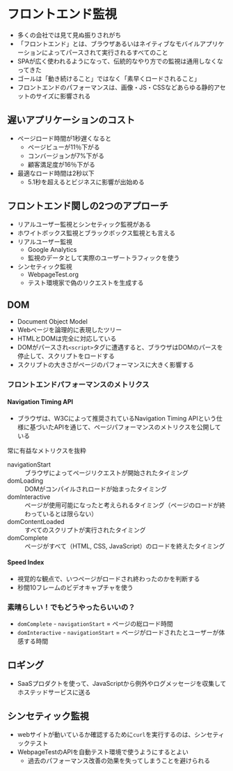 # フロントエンド監視

- 多くの会社では見て見ぬ振りされがち
- 「フロントエンド」とは、ブラウザあるいはネイティブなモバイルアプリケーションによってパースされて実行されるすべてのこと
- SPAが広く使われるようになって、伝統的なやり方での監視は通用しなくなってきた
- ゴールは「動き続けること」ではなく「素早くロードされること」
- フロントエンドのパフォーマンスは、画像・JS・CSSなどあらゆる静的アセットのサイズに影響される

## 遅いアプリケーションのコスト

- ページロード時間が1秒遅くなると
  - ページビューが11％下がる
  - コンバージョンが7%下がる
  - 顧客満足度が16％下がる
- 最適なロード時間は2秒以下
  - 5.1秒を超えるとビジネスに影響が出始める

## フロントエンド関しの2つのアプローチ

- リアルユーザー監視とシンセティック監視がある
- ホワイトボックス監視とブラックボックス監視とも言える
- リアルユーザー監視
  - Google Analytics
  - 監視のデータとして実際のユーザートラフィックを使う
- シンセティック監視
  - WebpageTest.org
  - テスト環境家で偽のリクエストを生成する

## DOM

- Document Object Model
- Webページを論理的に表現したツリー
- HTMLとDOMは完全に対応している
- DOMがパースされ`<script>`タグに遭遇すると、ブラウザはDOMのパースを停止して、スクリプトをロードする
- スクリプトの大きさがページのパフォーマンスに大きく影響する

### フロントエンドパフォーマンスのメトリクス

#### Navigation Timing API

- ブラウザは、W3Cによって推奨されているNavigation Timing APIという仕様に基づいたAPIを通じて、ページパフォーマンスのメトリクスを公開している

常に有益なメトリクスを抜粋

<dl>
  <dt>navigationStart</dt>
  <dd>ブラウザによってページリクエストが開始されたタイミング</dd>
  <dt>domLoading</dt>
  <dd>DOMがコンパイルされロードが始まったタイミング</dd>
  <dt>domInteractive</dt>
  <dd>ページが使用可能になったと考えられるタイミング（ページのロードが終わっているとは限らない）</dd>
  <dt>domContentLoaded</dt>
  <dd>すべてのスクリプトが実行されたタイミング</dd>
  <dt>domComplete</dt>
  <dd>ページがすべて（HTML, CSS, JavaScript）のロードを終えたタイミング</dd>
</dl>

#### Speed Index

- 視覚的な観点で、いつページがロードされ終わったのかを判断する
- 秒間10フレームのビデオキャプチャを使う

### 素晴らしい！でもどうやったらいいの？

- `domComplete` - `navigationStart` = ページの総ロード時間
- `domInteractive` - `navigationStart` = ページがロードされたとユーザーが体感する時間

## ロギング

- SaaSプロダクトを使って、JavaScriptから例外やログメッセージを収集してホステッドサービスに送る

## シンセティック監視

- webサイトが動いているか確認するために`curl`を実行するのは、シンセティックテスト
- WebpageTestのAPIを自動テスト環境で使うようにするとよい
  - 過去のパフォーマンス改善の効果を失ってしまうことを避けられる

